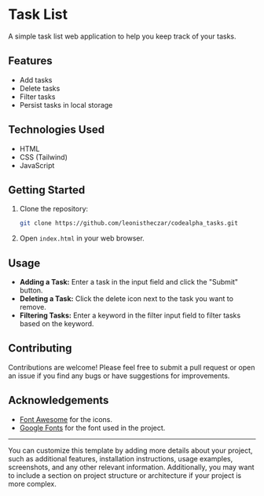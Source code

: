 # Task List

A simple task list web application to help you keep track of your tasks.

## Features

- Add tasks
- Delete tasks
- Filter tasks
- Persist tasks in local storage

## Technologies Used

- HTML
- CSS (Tailwind)
- JavaScript

## Getting Started

1. Clone the repository:

    ```bash
    git clone https://github.com/leonistheczar/codealpha_tasks.git
    ```

2. Open `index.html` in your web browser.

## Usage

- **Adding a Task:** Enter a task in the input field and click the "Submit" button.
- **Deleting a Task:** Click the delete icon next to the task you want to remove.
- **Filtering Tasks:** Enter a keyword in the filter input field to filter tasks based on the keyword.

## Contributing

Contributions are welcome! Please feel free to submit a pull request or open an issue if you find any bugs or have suggestions for improvements.


## Acknowledgements

- [Font Awesome](https://fontawesome.com/) for the icons.
- [Google Fonts](https://fonts.google.com/) for the font used in the project.

---
You can customize this template by adding more details about your project, such as additional features, installation instructions, usage examples, screenshots, and any other relevant information. Additionally, you may want to include a section on project structure or architecture if your project is more complex.
